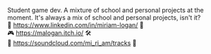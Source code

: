 Student game dev. A mixture of school and personal projects at the moment. It's always a mix of school and personal projects, isn't it?<br />
🌌 https://www.linkedin.com/in/miriam-logan/ 🐜<br />
🎮 https://malogan.itch.io/ 🛠<br />
🎹 https://soundcloud.com/mi_ri_am/tracks 🎸
<!---https://watchdominion.com--->

<!---
Mirimiri54322/Mirimiri54322 is a ✨ special ✨ repository because its `README.md` (this file) appears on your GitHub profile.
You can click the Preview link to take a look at your changes.
--->
